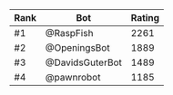Rank|Bot|Rating
---|---|---
#1|@RaspFish|2261
#2|@OpeningsBot|1889
#3|@DavidsGuterBot|1489
#4|@pawnrobot|1185
